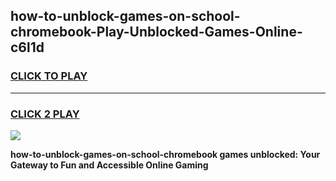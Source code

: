
## how-to-unblock-games-on-school-chromebook-Play-Unblocked-Games-Online-c6l1d
<h3>
<a href="https://premium76.site?title=how-to-unblock-games-on-school-chromebook&ref=24A">CLICK TO PLAY</a></h3>
<hr>

<h3>
<a href="https://premium76.site?title=how-to-unblock-games-on-school-chromebook&ref=24A">CLICK 2 PLAY</a>
  
</h3>

<a href="https://premium76.site?title=how-to-unblock-games-on-school-chromebook&ref=24A"><img src="https://clearcache.store/games.png"></a>


**how-to-unblock-games-on-school-chromebook games unblocked: Your Gateway to Fun and Accessible Online Gaming**
